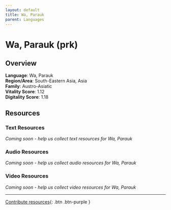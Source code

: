```yaml
---
layout: default
title: Wa, Parauk
parent: Languages
---
```


# Wa, Parauk (prk)

## Overview

**Language**: Wa, Parauk  
**Region/Area**: South-Eastern Asia, Asia  
**Family**: Austro-Asiatic  
**Vitality Score**: 1.12  
**Digitality Score**: 1.18  

## Resources

### Text Resources
*Coming soon - help us collect text resources for Wa, Parauk*

### Audio Resources
*Coming soon - help us collect audio resources for Wa, Parauk*

### Video Resources
*Coming soon - help us collect video resources for Wa, Parauk*

---

[Contribute resources](https://fairtrain.github.io/){: .btn .btn-purple }
